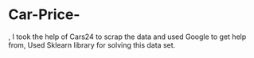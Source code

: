 # Car-Price-
, I took the help of Cars24 to scrap the data and used Google to get help  from, Used Sklearn library for solving this data set.
